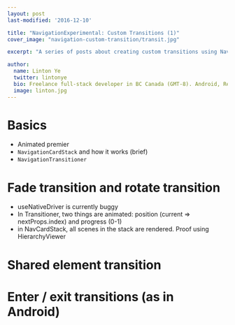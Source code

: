 ```yaml
---
layout: post
last-modified: '2016-12-10'

title: "NavigationExperimental: Custom Transitions (1)"
cover_image: "navigation-custom-transition/transit.jpg"

excerpt: "A series of posts about creating custom transitions using NavigationExperimental"

author:
  name: Linton Ye
  twitter: lintonye
  bio: Freelance full-stack developer in BC Canada (GMT-8). Android, React Native, Node.js, MongoDB, PostgreSQL. <a href="mailto:linton@jimulabs.com">Hire me.</a>
  image: linton.jpg
---
```


# Basics
- Animated premier
- `NavigationCardStack` and how it works (brief)
- `NavigationTransitioner`

# Fade transition and rotate transition
- useNativeDriver is currently buggy
- In Transitioner, two things are animated: position (current => nextProps.index) and progress (0-1)
- in NavCardStack, all scenes in the stack are rendered. Proof using HierarchyViewer

# Shared element transition

# Enter / exit transitions (as in Android)
